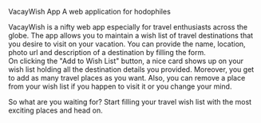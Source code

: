 VacayWish App
A web application for hodophiles

VacayWish is a nifty web app especially for travel enthusiasts across the globe.
The app allows you to maintain a wish list of travel destinations that you desire to visit on your vacation.
You can provide the name, location, photo url and description of a destination by filling the form.  
On clicking the "Add to Wish List" button, a nice card shows up on your wish list holding all the destination details you provided.
Moreover, you get to add as many travel places as you want.
Also, you can remove a place from your wish list if you happen to visit it or you change your mind.

So what are you waiting for? Start filling your travel wish list with the most exciting places and head on. 



